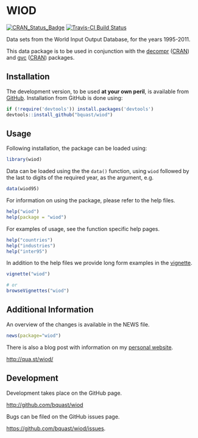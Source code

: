 # WIOD
[![CRAN_Status_Badge](http://www.r-pkg.org/badges/version/wiod)](http://cran.r-project.org/web/packages/wiod)
[![Travis-CI Build Status](https://travis-ci.org/bquast/wiod.svg?branch=master)](https://travis-ci.org/bquast/wiod)

Data sets from the World Input Output Database, for the years 1995-2011.

This data package is to be used in conjunction with the [decompr](http://qua.st/decompr) ([CRAN](http://r-project.org/package=decompr)) and [gvc](http://qua.st/gvc) ([CRAN](http://r-project.org/package=gvc)) packages.


Installation
--------------
The development version, to be used **at your own peril**, is available from [GitHub](https://github.com/bquast/gvc).
Installation from GitHub is done using:

```r
if (!require('devtools')) install.packages('devtools')
devtools::install_github("bquast/wiod")
```


Usage
----------
Following installation, the package can be loaded using:

```r
library(wiod)
```

Data can be loaded using the the `data()` function, using `wiod` followed by the last to digits of the required year, as the argument, e.g.

```r
data(wiod95)
```

For information on using the package, please refer to the help files.

```r
help("wiod")
help(package = "wiod")
```
    
For examples of usage, see the function specific help pages.


```r
help("countries")
help("industries")
help("inter95")
```

In addition to the help files we provide long form examples in the [vignette](http://cran.r-project.org/web/packages/wiod/vignettes/wiod.html).

```r
vignette("wiod")

# or
browseVignettes("wiod")
```


Additional Information
-----------------------
An overview of the changes is available in the NEWS file.

```r
news(package="wiod")
```

There is also a blog post with information on my [personal website](http://qua.st/).

http://qua.st/wiod/


Development
-------------
Development takes place on the GitHub page.

http://github.com/bquast/wiod

Bugs can be filed on the GitHub issues page.

https://github.com/bquast/wiod/issues.

